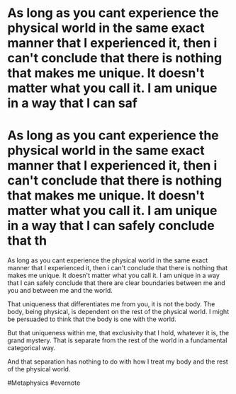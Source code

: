 # As long as you cant experience the physical world in the same exact manner that I experienced it, then i can't conclude that there is nothing that makes me unique. It doesn't matter what you call it. I am unique in a way that I can saf

# As long as you cant experience the physical world in the same exact manner that I experienced it, then i can't conclude that there is nothing that makes me unique. It doesn't matter what you call it. I am unique in a way that I can safely conclude that th

As long as you cant experience the physical world in the same exact manner that I experienced it, then i can't conclude that there is nothing that makes me unique. It doesn't matter what you call it. I am unique in a way that I can safely conclude that there are clear boundaries between me and you and between me and the world.

That uniqueness that differentiates me from you, it is not the body. The body, being physical, is dependent on the rest of the physical world. I might be persuaded to think that the body is one with the world.

But that uniqueness within me, that exclusivity that I hold, whatever it is, the grand mystery. That is separate from the rest of the world in a fundamental categorical way.

And that separation has nothing to do with how I treat my body and the rest of the physical world.

\#Metaphysics #evernote

